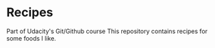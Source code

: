 # Recipes

Part of Udacity's Git/Github course
This repository contains recipes for some foods I like.
